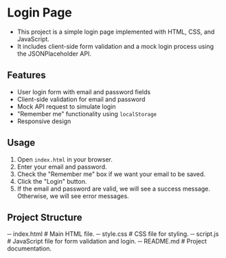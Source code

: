 # Login Page
- This project is a simple login page implemented with HTML, CSS, and JavaScript.
- It includes client-side form validation and a mock login process using the JSONPlaceholder API.

## Features
- User login form with email and password fields
- Client-side validation for email and password
- Mock API request to simulate login
- "Remember me" functionality using `localStorage`
- Responsive design

## Usage
1. Open `index.html` in your browser.
2. Enter your email and password.
3. Check the "Remember me" box if we want your email to be saved.
4. Click the "Login" button.
5. If the email and password are valid, we will see a success message. Otherwise, we will see error messages.

## Project Structure
─ index.html # Main HTML file.
─ style.css # CSS file for styling.
─ script.js # JavaScript file for form validation and login.
─ README.md # Project documentation.
